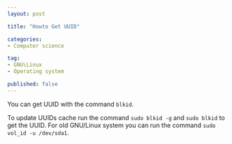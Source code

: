 ```yaml
---
layout: post

title: "Howto Get UUID"

categories:
- Computer science

tag:
- GNU\Linux
- Operating system

published: false
---
```

You can get UUID with the command `blkid`.

To update UUIDs cache run the command `sudo blkid -g` and `sudo blkid` to get the UUID.
For old GNU/Linux system you can run the command `sudo vol_id -u /dev/sda1`.
